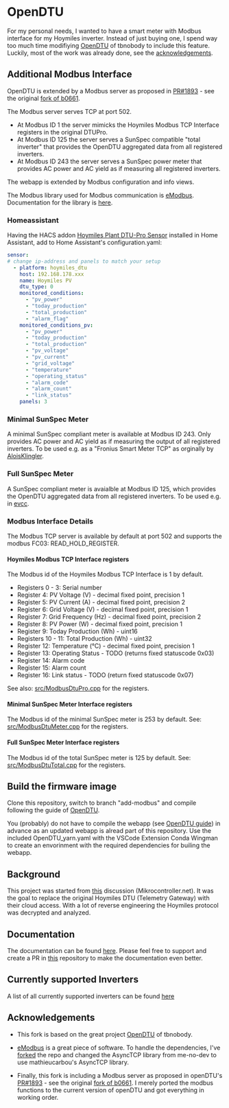 # OpenDTU

For my personal needs, I wanted to have a smart meter with Modbus interface for my Hoymiles inverter. Instead of just buying one, I spend way too much time modifiying [OpenDTU](https://github.com/tbnobody/OpenDTU) of tbnobody to include this feature. Luckily, most of the work was already done, see the [acknowledgements](#acknowledgements).

## Additional Modbus Interface

OpenDTU is extended by a Modbus server as proposed in [PR#1893](https://github.com/tbnobody/OpenDTU/pull/1893) - see the original [fork of b0661](https://github.com/b0661/OpenDTU/tree/pr_modbus).

The Modbus server serves TCP at port 502.

* At Modbus ID 1 the server mimicks the Hoymiles Modbus TCP Interface registers in the original DTUPro.
* At Modbus ID 125 the server serves a SunSpec compatible "total inverter" that
provides the OpenDTU aggregated data from all registered inverters.
* At Modbus ID 243 the server serves a SunSpec power meter that provides AC power and AC yield as if measuring all registered inverters.

The webapp is extended by Modbus configuration and info views.

The Modbus library used for Modbus communication is [eModbus](https://github.com/eModbus/eModbus).
Documentation for the library is [here](https://emodbus.github.io/).

### Homeassistant

Having the HACS addon [Hoymiles Plant DTU-Pro Sensor](https://github.com/ArekKubacki/Hoymiles-Plant-DTU-Pro) installed in Home Assistant, add to Home Assistant's configuration.yaml:

```yaml
sensor:
# change ip-address and panels to match your setup
  - platform: hoymiles_dtu
    host: 192.168.178.xxx
    name: Hoymiles PV
    dtu_type: 0
    monitored_conditions:
      - "pv_power"
      - "today_production"
      - "total_production"
      - "alarm_flag"
    monitored_conditions_pv:
      - "pv_power"
      - "today_production"
      - "total_production"
      - "pv_voltage"
      - "pv_current"
      - "grid_voltage"
      - "temperature"
      - "operating_status"
      - "alarm_code"
      - "alarm_count"
      - "link_status"
    panels: 3
```

### Minimal SunSpec Meter

A minimal SunSpec compliant meter is available at Modbus ID 243. Only provides AC power and AC yield as if measuring the output of all registered inverters.
To be used e.g. as a "Fronius Smart Meter TCP" as orginally by [AloisKlingler](https://github.com/AloisKlingler/OpenDTU-FroniusSM-MB).

### Full SunSpec Meter

A SunSpec compliant meter is avaialble at Modbus ID 125, which provides the OpenDTU aggregated data from all registered inverters.
To be used e.g. in [evcc](https://evcc.io/).

### Modbus Interface Details

The Modbus TCP server is available by default at port 502 and supports the modbus FC03: READ_HOLD_REGISTER.

#### Hoymiles Modbus TCP Interface registers

The Modbus id of the Hoymiles Modbus TCP Interface is 1 by default.

* Registers 0 - 3: Serial number
* Register 4: PV Voltage (V) - decimal fixed point, precision 1
* Register 5: PV Current (A) - decimal fixed point, precision 2
* Register 6: Grid Voltage (V) - decimal fixed point, precision 1
* Register 7: Grid Frequency (Hz) - decimal fixed point, precision 2
* Register 8: PV Power (W) - decimal fixed point, precision 1
* Register 9: Today Production (Wh) - uint16
* Registers 10 - 11: Total Production (Wh) - uint32
* Register 12: Temperature (°C) - decimal fixed point, precision 1
* Register 13: Operating Status - TODO (returns fixed statuscode 0x03)
* Register 14: Alarm code
* Register 15: Alarm count
* Register 16: Link status - TODO (return fixed statuscode 0x07)

See also: [src/ModbusDtuPro.cpp](https://github.com/soylentOrange/OpenDTU/blob/add-modbus/src/ModbusDtuPro.cpp) for the registers.

#### Minimal SunSpec Meter Interface registers

The Modbus id of the minimal SunSpec meter is 253 by default.
See: [src/ModbusDtuMeter.cpp](https://github.com/soylentOrange/OpenDTU/blob/add-modbus/src/ModbusDtuMeter.cpp) for the registers.

#### Full SunSpec Meter Interface registers

The Modbus id of the total SunSpec meter is 125 by default.
See: [src/ModbusDtuTotal.cpp](https://github.com/soylentOrange/OpenDTU/blob/add-modbus/src/ModbusDtuTotal.cpp) for the registers.

## Build the firmware image

Clone this repository, switch to branch "add-modbus" and compile following the guide of [OpenDTU](https://www.opendtu.solar/firmware/compile_vscode/).

You (probably) do not have to compile the webapp (see [OpenDTU guide](https://www.opendtu.solar/firmware/compile_webapp/)) in advance as an updated webapp is alread part of this repository. Use the included OpenDTU_yarn.yaml with the VSCode Extension Conda Wingman to create an envorinment with the required dependencies for builing the webapp.

## Background

This project was started from [this](https://www.mikrocontroller.net/topic/525778) discussion (Mikrocontroller.net).
It was the goal to replace the original Hoymiles DTU (Telemetry Gateway) with their cloud access. With a lot of reverse engineering the Hoymiles protocol was decrypted and analyzed.

## Documentation

The documentation can be found [here](https://tbnobody.github.io/OpenDTU-docs/).
Please feel free to support and create a PR in [this](https://github.com/tbnobody/OpenDTU-docs) repository to make the documentation even better.

## Currently supported Inverters

A list of all currently supported inverters can be found [here](https://www.opendtu.solar/hardware/inverter_overview/)

## Acknowledgements

* This fork is based on the great project [OpenDTU](https://github.com/tbnobody/OpenDTU) of tbnobody.

* [eModbus](https://github.com/eModbus/eModbus) is a great piece of software. To handle the dependencies, I've [forked](https://github.com/soylentOrange/eModbus) the repo and changed the AsyncTCP library from me-no-dev to use mathieucarbou's AsyncTCP library.

* Finally, this fork is including a Modbus server as proposed in openDTU's [PR#1893](https://github.com/tbnobody/OpenDTU/pull/1893) - see the original [fork of b0661](https://github.com/b0661/OpenDTU/tree/pr_modbus). I merely ported the modbus functions to the current version of openDTU and got everything in working order.

